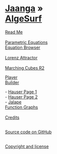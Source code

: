 [Jaanga](../index.html ) &raquo;<br>[AlgeSurf]( ./index.html )
===

<div id=rm >
	<a href=JavaScript:displayMD('#readme.md#rm'); >Read Me</a>
</div><br>

<div id=pe >
	<a href=JavaScript:displayMD('#./parametric-equations/readme.md#pe'); >Parametric Equations</a>
</div>

<div><i class="fa fa-external-link"></i> <a href=http://jaanga.github.io/algesurf/parametric-equations/latest/index.html >Equation Browser</a></div>
<br>

<div><i class="fa fa-external-link"></i> <a href=http://jaanga.github.io/algesurf/chaotic-maps/lorenz-attractor/lorenz-attractor.html >Lorenz Attractor</a></div>


<br>
<div id=mc >
	<a href=JavaScript:displayMD('#./marching-cubes/r2/readme.md#mc'); >Marching Cubes R2</a>
</div>

<i class="fa fa-external-link"></i> [Player]( http://jaanga.github.io/algesurf/marching-cubes/r2/1-Overview/Player.html )  
<i class="fa fa-external-link"></i> [Builder]( http://jaanga.github.io/algesurf/marching-cubes/r2/1-Overview/Builder.html )
<div id=ha1 >
- <a href=JavaScript:displayHTML('#./marching-cubes/r2/2-Hauser/1hauser.html#ha1'); >Hauser Page 1</a>
</div>
<div id=ha2 >
- <a href=JavaScript:displayHTML('#./marching-cubes/r2/3-Hauser/2hauser.html#ha1'); >Hauser Page 2</a>
</div>
<div id=ja >
- <a href=JavaScript:displayHTML('#./marching-cubes/r2/4-Jalape/1jalape.html#ja'); >Jalape</a>
</div>

<div id=fg >
<a href=JavaScript:displayMD('#./function-graphs/readme.md#fg'); >Function Graphs</a>
</div><br>

<div id=rm >
	<a href=JavaScript:displayMD('#credits.md#rm'); >Credits</a>
</div><br>

<i class='fa fa-github'></i> [Source code on GitHub]( https://github.com/jaanga/algesurf/ )  
<br>
 
<i class='fa fa-copy'></i> [Copyright and license]( https://github.com/jaanga/jaanga.github.io/blob/master/jaanga-copyright-and-mit-license.md )  
